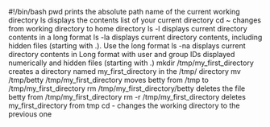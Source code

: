 #!/bin/bash
pwd  prints the absolute path name of the current working directory
ls displays the contents list of your current directory
cd ~ changes from working directory to home directory
ls -l displays current directory contents in a long format
ls -la displays current directory contents, including hidden files (starting with .). Use the long format
ls -na displays current directory contents in Long format with user and group IDs displayed numerically and hidden files (starting with .)
mkdir /tmp/my_first_directory creates a directory named my_first_directory in the /tmp/ directory
mv /tmp/betty /tmp/my_first_directory moves betty from /tmp to /tmp/my_first_directory
rm /tmp/my_first_directory/betty deletes the file betty from /tmp/my_first_directory
rm -r /tmp/my_first_directory deletes my_first_directory from tmp
cd - changes the working directory to the previous one
